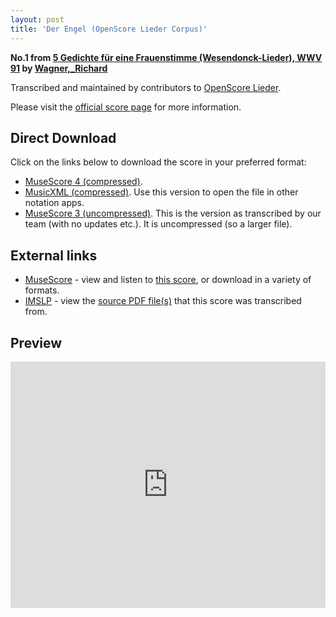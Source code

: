 ```yaml
---
layout: post
title: 'Der Engel (OpenScore Lieder Corpus)'
---
```


__No.1 from [5 Gedichte für eine Frauenstimme (Wesendonck-Lieder), WWV 91](https://fourscoreandmore.org/OpenScore/Wagner%2C_Richard/5_Gedichte_f%C3%BCr_eine_Frauenstimme_%28Wesendonck-Lieder%29%2C_WWV_91/) by [Wagner,_Richard](https://fourscoreandmore.org/OpenScore/Wagner%2C_Richard)__

Transcribed and maintained by contributors to [OpenScore Lieder].

Please visit the [official score page] for more information.

[official score page]: https://musescore.com/openscore-lieder-corpus/scores/5026068
[OpenScore Lieder]: https://musescore.com/openscore-lieder-corpus

## Direct Download

Click on the links below to download the score in your preferred format:
- [MuseScore 4 (compressed)](https://fourscoreandmore.org/OpenScore/Wagner%2C_Richard/5_Gedichte_f%C3%BCr_eine_Frauenstimme_%28Wesendonck-Lieder%29%2C_WWV_91/1_Der_Engel.mscz).
- [MusicXML (compressed)](https://fourscoreandmore.org/OpenScore/Wagner%2C_Richard/5_Gedichte_f%C3%BCr_eine_Frauenstimme_%28Wesendonck-Lieder%29%2C_WWV_91/1_Der_Engel.mxl). Use this version to open the file in other notation apps.
- [MuseScore 3 (uncompressed)](https://raw.githubusercontent.com/OpenScore/Lieder/refs/heads/main/scores/Wagner%2C_Richard/5_Gedichte_f%C3%BCr_eine_Frauenstimme_%28Wesendonck-Lieder%29%2C_WWV_91/1_Der_Engel/lc5026068.mscx). This is the version as transcribed by our team (with no updates etc.). It is uncompressed (so a larger file).

## External links

- [MuseScore] - view and listen to [this score][MuseScore], or download in a variety of formats.
- [IMSLP] - view the [source PDF file(s)][IMSLP] that this score was transcribed from.

[MuseScore]: https://musescore.com/score/5026068
[IMSLP]: https://imslp.org/wiki/Special:ReverseLookup/44645

## Preview

<iframe width="100%" height="394" src="https://musescore.com/openscore-lieder-corpus/scores/5026068/embed" frameborder="0" allowfullscreen allow="autoplay; fullscreen"></iframe>
